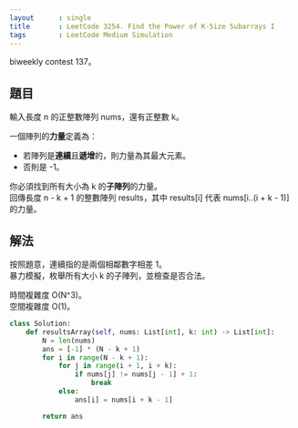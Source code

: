 ```yaml
---
layout      : single
title       : LeetCode 3254. Find the Power of K-Size Subarrays I
tags        : LeetCode Medium Simulation
---
```

biweekly contest 137。  

## 題目

輸入長度 n 的正整數陣列 nums，還有正整數 k。  

一個陣列的**力量**定義為：  

- 若陣列是**連續**且**遞增**的，則力量為其最大元素。  
- 否則是 -1。  

你必須找到所有大小為 k 的**子陣列**的力量。  
回傳長度 n - k + 1 的整數陣列 results，其中 results[i] 代表 nums[i..(i + k - 1)] 的力量。  

## 解法

按照題意，連續指的是兩個相鄰數字相差 1。  
暴力模擬，枚舉所有大小 k 的子陣列，並檢查是否合法。  

時間複雜度 O(N^3)。  
空間複雜度 O(1)。  

```python
class Solution:
    def resultsArray(self, nums: List[int], k: int) -> List[int]:
        N = len(nums)
        ans = [-1] * (N - k + 1)
        for i in range(N - k + 1):
            for j in range(i + 1, i + k):
                if nums[j] != nums[j - 1] + 1:
                    break
            else:
                ans[i] = nums[i + k - 1]

        return ans
```
